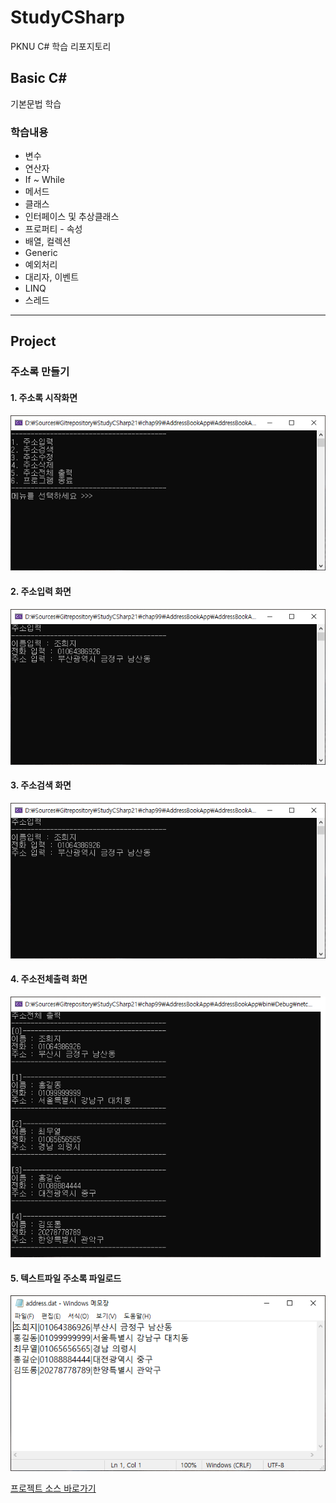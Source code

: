 # StudyCSharp

PKNU C# 학습 리포지토리

## Basic C#

기본문법 학습

### 학습내용

- 변수
- 연산자
- If ~ While
- 메서드
- 클래스
- 인터페이스 및 추상클래스
- 프로퍼티 - 속성
- 배열, 컬렉션
- Generic
- 예외처리
- 대리자, 이벤트
- LINQ
- 스레드

-------------

## Project

### 주소록  만들기

#### 1. 주소록 시작화면

![주소록 시작_Image](https://github.com/zizi0308/StudyCSharp21/blob/main/chap99/AddressBookApp/images/img_20210310_180300_001.png)


#### 2. 주소입력 화면

![주소입력_Image](https://github.com/zizi0308/StudyCSharp21/blob/main/chap99/AddressBookApp/images/img_20210310_180343_001.png)


#### 3. 주소검색 화면

![주소검색_Image](https://github.com/zizi0308/StudyCSharp21/blob/main/chap99/AddressBookApp/images/img_20210310_180343_001.png)


#### 4. 주소전체출력 화면

![주소출력_Image](https://github.com/zizi0308/StudyCSharp21/blob/main/chap99/AddressBookApp/images/img_20210310_180324_001.png)


#### 5. 텍스트파일 주소록 파일로드

![파일로드_Image](https://github.com/zizi0308/StudyCSharp21/blob/main/chap99/AddressBookApp/images/img_20210310_180352_001.png)


[프로젝트 소스 바로가기](https://github.com/zizi0308/StudyCSharp21/tree/main/chap99/AddressBookApp/AddressBookApp)
